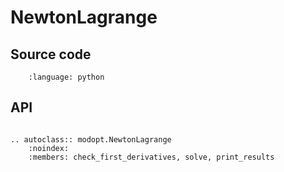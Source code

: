 # NewtonLagrange

## Source code

```{literalinclude} ../../../modopt/core/optimization_algorithms/newton_lagrange.py
    :language: python 
```

## API

```{eval-rst}

.. autoclass:: modopt.NewtonLagrange
    :noindex:
    :members: check_first_derivatives, solve, print_results
```